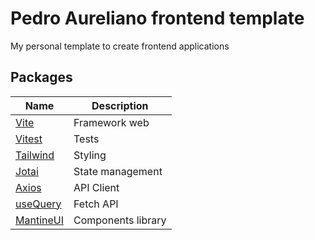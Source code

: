 # Pedro Aureliano frontend template

My personal template to create frontend applications

## Packages

Name | Description
--- | ---
[Vite](https://vitejs.dev/) | Framework web
[Vitest](https://vitest.dev/) | Tests
[Tailwind](https://tailwindcss.com/) | Styling
[Jotai](https://jotai.org/) | State management
[Axios](https://axios-http.com/ptbr/docs/intro) | API Client
[useQuery](https://tanstack.com/query/v4) | Fetch API
[MantineUI](https://mantine.dev/getting-started/) | Components library
